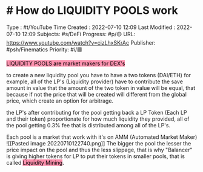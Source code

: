 # # How do LIQUIDITY POOLS work
Type : #t/YouTube
Time Created : 2022-07-10 12:09
Last Modified : 2022-07-10 12:09
Subjects: #s/DeFi 
Progress: #p/🟡 
URL: https://www.youtube.com/watch?v=cizLhxSKrAc
Publisher: #psh/Finematics 
Priority: #i/🟥 

<mark style="background: #FF5582A6;">LIQUIDITY POOLS are market makers for DEX's</mark> 

to create a new liquidity pool you have to have a two tokens (DAI/ETH) for example, all of the LP's (Liquidity provider) have to contribute the save amount in value that the amount of the two token in value will be equal, that because if not the price that will be created will different from the global price, which create an option for arbitrage.

the LP's after contributing for the pool getting back a LP Token (Each LP and their token) proportionate for how much liquidity they provided, all of the pool getting 0.3% fee that is distributed among all of the LP's.

Each pool is a market that work with it's on AMM (Automated Market Maker)
![[Pasted image 20220710122740.png]]
The bigger the pool the lesser the price impact on the pool and thus the less slippage, that is why "Balancer" is giving higher tokens for LP to put their tokens in smaller pools, that is called <mark style="background: #FF5582A6;">Liquidity Mining</mark>.

